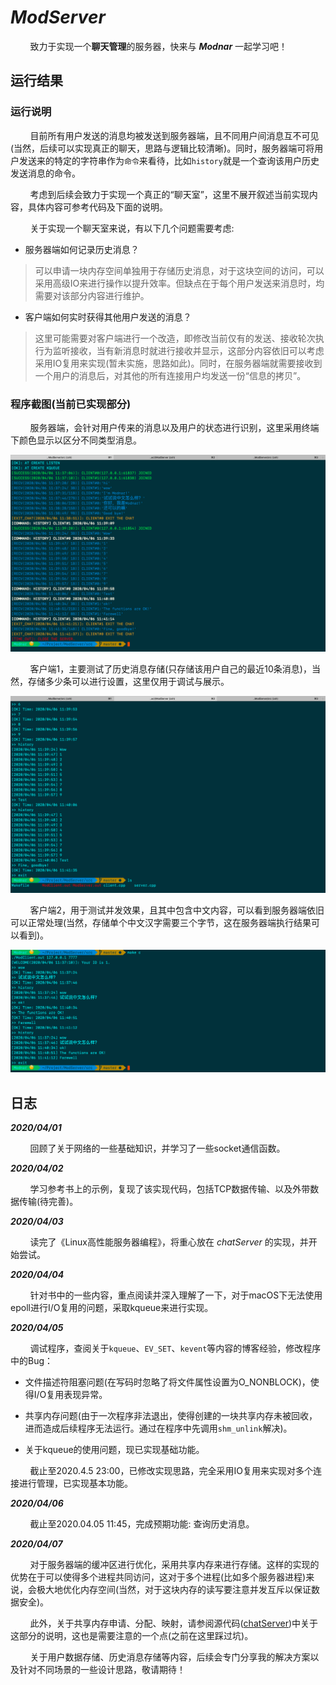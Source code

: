 # _ModServer_

&#160; &#160; &#160; &#160; 致力于实现一个**聊天管理**的服务器，快来与 _**Modnar**_ 一起学习吧！

## 运行结果

### 运行说明

&#160; &#160; &#160; &#160; 目前所有用户发送的消息均被发送到服务器端，且不同用户间消息互不可见(当然，后续可以实现真正的聊天，思路与逻辑比较清晰)。同时，服务器端可将用户发送来的特定的字符串作为`命令`来看待，比如`history`就是一个查询该用户历史发送消息的命令。

&#160; &#160; &#160; &#160; 考虑到后续会致力于实现一个真正的“聊天室”，这里不展开叙述当前实现内容，具体内容可参考代码及下面的说明。

&#160; &#160; &#160; &#160; 关于实现一个聊天室来说，有以下几个问题需要考虑:

- 服务器端如何记录历史消息？

> 可以申请一块内存空间单独用于存储历史消息，对于这块空间的访问，可以采用高级IO来进行操作以提升效率。但缺点在于每个用户发送来消息时，均需要对该部分内容进行维护。

- 客户端如何实时获得其他用户发送的消息？

> 这里可能需要对客户端进行一个改造，即修改当前仅有的发送、接收轮次执行为监听接收，当有新消息时就进行接收并显示，这部分内容依旧可以考虑采用IO复用来实现(暂未实施，思路如此)。同时，在服务器端就需要接收到一个用户的消息后，对其他的所有连接用户均发送一份“信息的拷贝”。

### 程序截图(当前已实现部分)

&#160; &#160; &#160; &#160; 服务器端，会针对用户传来的消息以及用户的状态进行识别，这里采用终端下颜色显示以区分不同类型消息。

![服务器端](res/server.png)

&#160; &#160; &#160; &#160; 客户端1，主要测试了历史消息存储(只存储该用户自己的最近10条消息)，当然，存储多少条可以进行设置，这里仅用于调试与展示。

![客户端1](res/cli1.png)

&#160; &#160; &#160; &#160; 客户端2，用于测试并发效果，且其中包含中文内容，可以看到服务器端依旧可以正常处理(当然，存储单个中文汉字需要三个字节，这在服务器端执行结果可以看到)。

![客户端2](res/cli2.png)

## 日志

_**2020/04/01**_

&#160; &#160; &#160; &#160; 回顾了关于网络的一些基础知识，并学习了一些socket通信函数。

_**2020/04/02**_

&#160; &#160; &#160; &#160; 学习参考书上的示例，复现了该实现代码，包括TCP数据传输、以及外带数据传输(待完善)。

_**2020/04/03**_

&#160; &#160; &#160; &#160; 读完了《Linux高性能服务器编程》，将重心放在 _chatServer_ 的实现，并开始尝试。

_**2020/04/04**_

&#160; &#160; &#160; &#160; 针对书中的一些内容，重点阅读并深入理解了一下，对于macOS下无法使用epoll进行I/O复用的问题，采取kqueue来进行实现。

_**2020/04/05**_

&#160; &#160; &#160; &#160; 调试程序，查阅关于`kqueue`、`EV_SET`、`kevent`等内容的博客经验，修改程序中的Bug：

- 文件描述符阻塞问题(在写码时忽略了将文件属性设置为O\_NONBLOCK)，使得I/O复用表现异常。

- 共享内存问题(由于一次程序非法退出，使得创建的一块共享内存未被回收，进而造成后续程序无法运行。通过在程序中先调用`shm_unlink`解决)。

- 关于kqueue的使用问题，现已实现基础功能。

&#160; &#160; &#160; &#160; 截止至2020.4.5 23:00，已修改实现思路，完全采用IO复用来实现对多个连接进行管理，已实现基本功能。

_**2020/04/06**_

&#160; &#160; &#160; &#160; 截止至2020.04.05 11:45，完成预期功能: 查询历史消息。

_**2020/04/07**_

&#160; &#160; &#160; &#160; 对于服务器端的缓冲区进行优化，采用共享内存来进行存储。这样的实现的优势在于可以使得多个进程共同访问，这对于多个进程(比如多个服务器进程)来说，会极大地优化内存空间(当然，对于这块内存的读写要注意并发互斥以保证数据安全)。

&#160; &#160; &#160; &#160; 此外，关于共享内存申请、分配、映射，请参阅源代码([chatServer](./src/chatServer.cpp))中关于这部分的说明，这也是需要注意的一个点(之前在这里踩过坑)。

&#160; &#160; &#160; &#160; 关于用户数据存储、历史消息存储等内容，后续会专门分享我的解决方案以及针对不同场景的一些设计思路，敬请期待！
